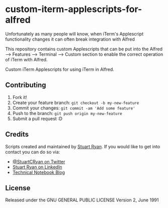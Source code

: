 # custom-iterm-applescripts-for-alfred
Unfortunately as many people will know, when iTerm's Applescript functionality changes it can often break integration with Alfred

This repository contains custom Applescripts that can be put into the Alfred --> Features --> Terminal --> Custom section to enable the correct operation of iTerm with Alfred.

Custom iTerm Applescripts for using iTerm in Alfred. 

## Contributing

1. Fork it!
2. Create your feature branch: `git checkout -b my-new-feature`
3. Commit your changes: `git commit -am 'Add some feature'`
4. Push to the branch: `git push origin my-new-feature`
5. Submit a pull request :D

## Credits

Scripts created and maintained by [Stuart Ryan](http://stuartryan.com). If you would like to get into contact you can do so via:
* [@StuartCRyan on Twitter](http://twitter.com/stuartcryan)
* [Stuart Ryan on LinkedIn](https://au.linkedin.com/in/stuartcryan)
* [Technical Notebook Blog](http://technicalnotebook.com)

## License

Released under the GNU GENERAL PUBLIC LICENSE Version 2, June 1991
